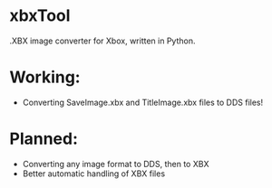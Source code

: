# xbxTool
.XBX image converter for Xbox, written in Python.

# Working:
- Converting SaveImage.xbx and TitleImage.xbx files to DDS files!

# Planned:
- Converting any image format to DDS, then to XBX
- Better automatic handling of XBX files

